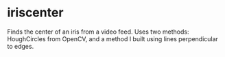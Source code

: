 iriscenter
==========

Finds the center of an iris from a video feed. Uses two methods: HoughCircles from OpenCV, and a method I built using lines perpendicular to edges.

